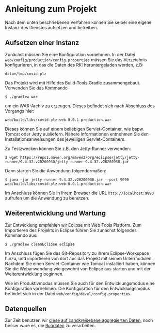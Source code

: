 # Anleitung zum Projekt

Nach dem unten beschriebenen Verfahren können Sie selber eine
eigene Instanz des Dienstes aufsetzen und betreiben.

## Aufsetzen einer Instanz

Zunächst müssen Sie eine Konfiguration vornehmen. In der Datei
`web/config/production/config.properties`
müssen Sie das Verzeichnis konfigurieren, in das die Daten des RKI
heruntergeladen werden, z.B:

    data=/tmp/covid-plz

Das Projekt wird mit Hilfe des Build-Tools Gradle zusammengebaut. Verwenden Sie
das Kommando

    $ ./gradlew war

um ein WAR-Archiv zu erzeugen. Dieses befindet sich nach Abschluss des Vorgangs
hier:

    web/build/libs/covid-plz-web-0.0.1-production.war

Dieses können Sie auf einem beliebigen Servlet-Container, wie bspw. Tomcat oder
Jetty ausliefern. Nähere Informationen entnehmen Sie den
Installationsanweisungen des jeweiligen Servlet-Containers.

Zu Testzwecken können Sie z.B. den Jetty-Runner verwenden:

    $ wget https://repo1.maven.org/maven2/org/eclipse/jetty/jetty-runner/9.4.32.v20200930/jetty-runner-9.4.32.v20200930.jar

Dann starten Sie die Anwendung folgendermaßen:

    $ java -jar jetty-runner-9.4.32.v20200930.jar --port 9090 web/build/libs/covid-plz-web-0.0.1-production.war

Im Anschluss können Sie in Ihrem Browser die URL `http://localhost:9090`
aufrufen um die Anwendung zu benutzen.

## Weiterentwicklung und Wartung

Zur Entwicklung empfehlen wir Eclipse mit Web Tools Platform. Zum Importieren
des Projekts in Eclipse führen Sie zunächst folgendes Kommando aus:

    $ ./gradlew cleanEclipse eclipse

Im Anschluss fügen Sie das Git-Repository zu ihrem Eclipse-Workspace hinzu,
und importieren von dort aus das Projekt mit seinen Untermodulen. Nachdem
Sie einen Servlet-Container wie Tomcat installiert haben, können Sie die
Webanwendung wie gewohnt von Eclipse aus starten und mit der Weiterentwicklung
beginnen.

Wie im Produktivmodus müssen Sie auch für den Entwicklungsmodus eine
Konfiguration vornehmen. Die Konfiguration für den Entwicklungsmodus befindet
sich in der Datei `web/config/devel/config.properties`.

## Datenquellen

Zur Zeit benutzen wir [diese auf Landkreisebene aggregierten
Daten](https://npgeo-corona-npgeo-de.hub.arcgis.com/datasets/917fc37a709542548cc3be077a786c17_0),
noch besser wäre es, die
[Rohdaten](https://npgeo-corona-npgeo-de.hub.arcgis.com/datasets/dd4580c810204019a7b8eb3e0b329dd6_0)
zu verarbeiten.
